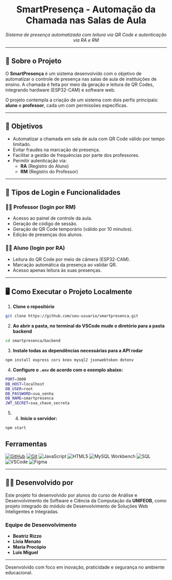 <h1 align="center">
  SmartPresença - Automação da Chamada nas Salas de Aula
</h1>

<p align="center">
  <em>Sistema de presença automatizada com leitura via QR Code e autenticação via RA e RM</em>
</p>

---

## 📘 Sobre o Projeto

O **SmartPresença** é um sistema desenvolvido com o objetivo de automatizar o controle de presença nas salas de aula de instituições de ensino. A chamada é feita por meio da geração e leitura de QR Codes, integrando hardware (ESP32-CAM) e software web.

O projeto contempla a criação de um sistema com dois perfis principais: **aluno** e **professor**, cada um com permissões específicas.

---

## 🎯 Objetivos

- Automatizar a chamada em sala de aula com QR Code válido por tempo limitado.
- Evitar fraudes na marcação de presença.
- Facilitar a gestão de frequências por parte dos professores.
- Permitir autenticação via:
  - **RA** (Registro do Aluno)
  - **RM** (Registro do Professor)

---

## 👥 Tipos de Login e Funcionalidades

### 👨‍🏫 Professor (login por RM)
- Acesso ao painel de controle da aula.
- Geração de código de sessão.
- Geração de QR Code temporário (válido por 10 minutos).
- Edição de presenças dos alunos.

### 👨‍🎓 Aluno (login por RA)
- Leitura do QR Code por meio de câmera (ESP32-CAM).
- Marcação automática da presença ao validar QR.
- Acesso apenas leitura às suas presenças.

---

## 🖥️ Como Executar o Projeto Localmente

1. **Clone o repositório**
```bash
git clone https://github.com/seu-usuario/smartpresenca.git
```

2. **Ao abrir a pasta, no terminal do VSCode mude o diretório para a pasta backend**
```bash
cd smartpresenca/backend
```

3. **Instale todas as dependências necessárias para a API rodar**
```bash
npm install express cors knex mysql2 jsonwebtoken dotenv
```

4. **Configure o `.env` de acordo com o exemplo abaixo:**
```bash
PORT=3000
DB_HOST=localhost
DB_USER=root
DB_PASSWORD=sua_senha
DB_NAME=smartpresenca
JWT_SECRET=sua_chave_secreta
```

5. 4. **Inicie o servidor:**
```bash
npm start
```

## Ferramentas
[![GitHub](https://img.shields.io/badge/GitHub-000?style=for-the-badge&logo=github&logoColor=30A3DC)](https://docs.github.com/)
[![Git](https://img.shields.io/badge/Git-000?style=for-the-badge&logo=git&logoColor=E94D5F)](https://git-scm.com/doc) 
![JavaScript](https://img.shields.io/badge/JavaScript-F7DF1E?style=for-the-badge&logo=javascript&logoColor=black)
![HTML5](https://img.shields.io/badge/HTML5-E34F26?style=for-the-badge&logo=html5&logoColor=white)
![MySQL Workbench](https://img.shields.io/badge/MySQL_Workbench-4479A1?style=for-the-badge&logo=mysql&logoColor=white)
![SQL](https://img.shields.io/badge/SQL-003B57?style=for-the-badge&logo=database&logoColor=white)
![VSCode](https://img.shields.io/badge/VSCode-007ACC?style=for-the-badge&logo=visual-studio-code&logoColor=white)
![Figma](https://img.shields.io/badge/Figma-F24E1E?style=for-the-badge&logo=figma&logoColor=white)

---

## 👨‍💻 Desenvolvido por

Este projeto foi desenvolvido por alunos do curso de Análise e Desenvolvimento de Software e Ciência da Computação da **UNIFEOB**, como projeto integrado do módulo de Desenvolvimento de Soluções Web Inteligentes e Integradas.

### Equipe de Desenvolvimento

- **Beatriz Rizzo** 
- **Lívia Menato** 
- **Maria Procópio** 
- **Luis Miguel**
---

Desenvolvido com foco em inovação, praticidade e segurança no ambiente educacional.


